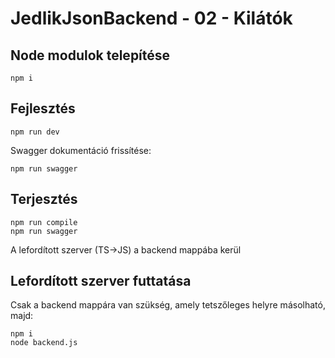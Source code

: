 #  JedlikJsonBackend - 02 - Kilátók

## Node modulok telepítése
```
npm i
```
## Fejlesztés
```
npm run dev
```
Swagger dokumentáció frissítése:
```
npm run swagger
```
## Terjesztés
```
npm run compile
npm run swagger
```
A lefordított szerver (TS->JS) a backend mappába kerül
## Lefordított szerver futtatása
Csak a backend mappára van szükség, amely tetszőleges helyre másolható, majd:
```
npm i
node backend.js
```